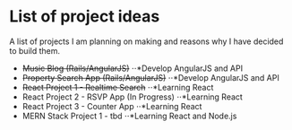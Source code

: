 # List of project ideas

A list of projects I am planning on making and reasons why I have decided to build them.

* ~~Music Blog (Rails/AngularJS)~~
⋅⋅*Develop AngularJS and API
* ~~Property Search App (Rails/AngularJS)~~
⋅⋅*Develop AngularJS and API   
* ~~React Project 1 - Realtime Search~~
⋅⋅*Learning React
* React Project 2 - RSVP App (In Progress)
⋅⋅*Learning React
* React Project 3 - Counter App
⋅⋅*Learning React
* MERN Stack Project 1 - tbd
⋅⋅*Learning React and Node.js


